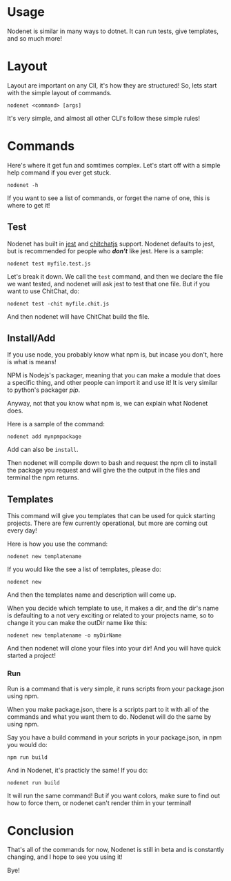 # Usage

Nodenet is similar in many ways to dotnet. It can run tests, give templates, and so much more!

# Layout

Layout are important on any ClI, it's how they are structured! So, lets start with the simple layout of commands.

``` shell
nodenet <command> [args]
```
It's very simple, and almost all other CLI's follow these simple rules!

# Commands

Here's where it get fun and somtimes complex. Let's start off with a simple help command if you ever get stuck.

``` shell
nodenet -h
```
If you want to see a list of commands, or forget the name of one, this is where to get it!

## Test 
Nodenet has built in [jest](https://jestjs.io) and [chitchatjs](https://github.com/darkdarcool/ChitChat) support. Nodenet defaults to jest, but is recommended for people who ***don't*** like jest. Here is a sample:

``` shell
nodenet test myfile.test.js
```
Let's break it down. We call the `test` command, and then we declare the file we want tested, and nodenet will ask jest to test that one file. But if you want to use ChitChat, do:

```
nodenet test -chit myfile.chit.js
```
And then nodenet will have ChitChat build the file.

## Install/Add

If you use node, you probably know what npm is, but incase you don't, here is what is means! 

NPM is Nodejs's packager, meaning that you can make a module that does a specific thing, and other people can import it and use it! It is very similar to python's packager _pip_. 

Anyway, not that you know what npm is, we can explain what Nodenet does.

Here is a sample of the command:
``` shell
nodenet add mynpmpackage
```
Add can also be `install`.

Then nodenet will compile down to bash and request the npm cli to install the package you request and will give the the output in the files and terminal the npm returns.

## Templates

This command will give you templates that can be used for quick starting projects. There are few currently operational, but more are coming out every day!

Here is how you use the command:

``` shell
nodenet new templatename
```
If you would like the see a list of templates, please do:

``` shell
nodenet new
```
And then the templates name and description will come up.

When you decide which template to use, it makes a dir, and the dir's name is defaulting to a not very exciting or related to your projects name, so to change it you can make the outDir name like this:

``` shell
nodenet new templatename -o myDirName
```
And then nodenet will clone your files into your dir! And you will have quick started a project!

### Run

Run is a command that is very simple, it runs scripts from your package.json using npm.

When you make package.json, there is a scripts part to it with all of the commands and what you want them to do. Nodenet will do the same by using npm. 

Say you have a build command in your scripts in your package.json, in npm you would do:

``` shell
npm run build
```
And in Nodenet, it's practicly the same! If you do:

```
nodenet run build
```
It will run the same command! But if you want colors, make sure to find out how to force them, or nodenet can't render thim in your terminal!

# Conclusion

That's all of the commands for now, Nodenet is still in beta and is constantly changing, and I hope to see you using it!

Bye!